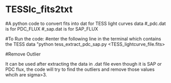 # TESSlc_fits2txt

#A python code to convert fits into dat for TESS light curves data
#<fname>_pdc.dat is for PDC_FLUX
#<fname>_sap.dat is for SAP_FLUX
  
  #To Run the code:
  #enter the following line in the terminal which contains the TESS data
  "python tess_extract_pdc_sap.py <TESS_lightcurve_file.fits>

  
  
  
  #Remove Outlier
  
  It can be used after extracting the data in .dat file even though it is SAP or PDC flux, the code will try to find the outliers and remove those values whcih are sigma>3. 
